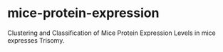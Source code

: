 # mice-protein-expression
Clustering and Classification of Mice Protein Expression Levels in mice expresses Trisomy.
